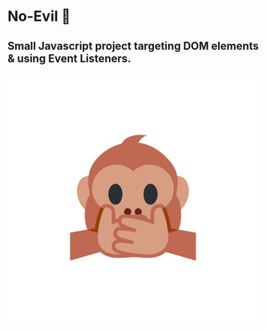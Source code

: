 # No-Evil 🙉

## Small Javascript project targeting DOM elements & using Event Listeners.

![Thumbnail](http://github.com/cba0311/No-Evil/blob/master/No-Evil_Thumbnail.png?raw=true)
